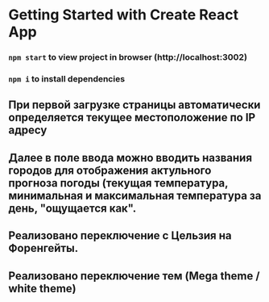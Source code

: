 # Getting Started with Create React App

### `npm start` to view project in browser (http://localhost:3002)

### `npm i` to install dependencies

## При первой загрузке страницы автоматически определяется текущее местоположение по IP адресу

## Далее в поле ввода можно вводить названия городов для отображения актульного прогноза погоды (текущая температура, минимальная и максимальная температура за день, "ощущается как".

## Реализовано переключение с Цельзия на Форенгейты.

## Реализовано переключение тем (Mega theme / white theme)
